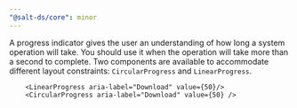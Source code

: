```yaml
---
"@salt-ds/core": minor
---
```


A progress indicator gives the user an understanding of how long a system
operation will take. You should use it when the operation will take more
than a second to complete. Two components are available to accommodate
different layout constraints: `CircularProgress` and `LinearProgress`.

```tsx
    <LinearProgress aria-label="Download" value={50}/>
    <CircularProgress aria-label="Download" value={50} />
```
